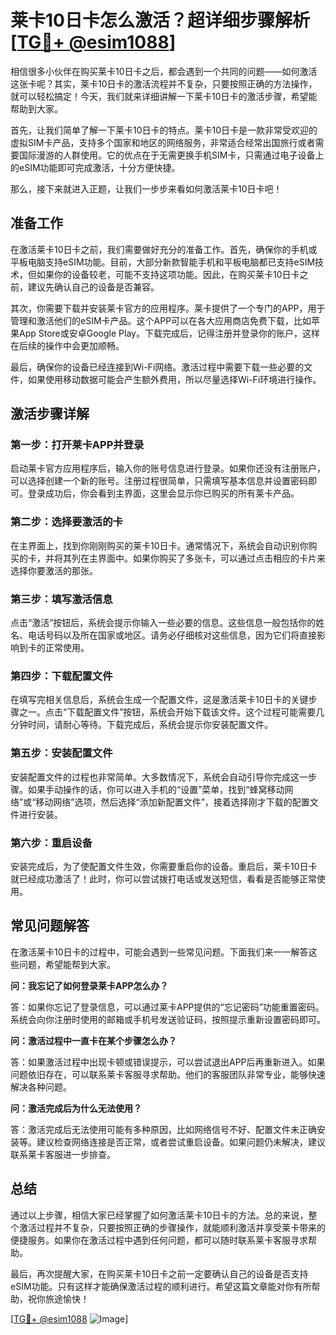 # 莱卡10日卡怎么激活？超详细步骤解析[[TG💪+ @esim1088](https://t.me/s/esim1088)]

相信很多小伙伴在购买莱卡10日卡之后，都会遇到一个共同的问题——如何激活这张卡呢？其实，莱卡10日卡的激活流程并不复杂，只要按照正确的方法操作，就可以轻松搞定！今天，我们就来详细讲解一下莱卡10日卡的激活步骤，希望能帮助到大家。

首先，让我们简单了解一下莱卡10日卡的特点。莱卡10日卡是一款非常受欢迎的虚拟SIM卡产品，支持多个国家和地区的网络服务，非常适合经常出国旅行或者需要国际漫游的人群使用。它的优点在于无需更换手机SIM卡，只需通过电子设备上的eSIM功能即可完成激活，十分方便快捷。

那么，接下来就进入正题，让我们一步步来看如何激活莱卡10日卡吧！

## 准备工作

在激活莱卡10日卡之前，我们需要做好充分的准备工作。首先，确保你的手机或平板电脑支持eSIM功能。目前，大部分新款智能手机和平板电脑都已支持eSIM技术，但如果你的设备较老，可能不支持这项功能。因此，在购买莱卡10日卡之前，建议先确认自己的设备是否兼容。

其次，你需要下载并安装莱卡官方的应用程序。莱卡提供了一个专门的APP，用于管理和激活他们的eSIM卡产品。这个APP可以在各大应用商店免费下载，比如苹果App Store或安卓Google Play。下载完成后，记得注册并登录你的账户，这样在后续的操作中会更加顺畅。

最后，确保你的设备已经连接到Wi-Fi网络。激活过程中需要下载一些必要的文件，如果使用移动数据可能会产生额外费用，所以尽量选择Wi-Fi环境进行操作。

## 激活步骤详解

### 第一步：打开莱卡APP并登录

启动莱卡官方应用程序后，输入你的账号信息进行登录。如果你还没有注册账户，可以选择创建一个新的账号。注册过程很简单，只需填写基本信息并设置密码即可。登录成功后，你会看到主界面，这里会显示你已购买的所有莱卡产品。

### 第二步：选择要激活的卡

在主界面上，找到你刚刚购买的莱卡10日卡。通常情况下，系统会自动识别你购买的卡，并将其列在主界面中。如果你购买了多张卡，可以通过点击相应的卡片来选择你要激活的那张。

### 第三步：填写激活信息

点击“激活”按钮后，系统会提示你输入一些必要的信息。这些信息一般包括你的姓名、电话号码以及所在国家或地区。请务必仔细核对这些信息，因为它们将直接影响到卡的正常使用。

### 第四步：下载配置文件

在填写完相关信息后，系统会生成一个配置文件，这是激活莱卡10日卡的关键步骤之一。点击“下载配置文件”按钮，系统会开始下载该文件。这个过程可能需要几分钟时间，请耐心等待。下载完成后，系统会提示你安装配置文件。

### 第五步：安装配置文件

安装配置文件的过程也非常简单。大多数情况下，系统会自动引导你完成这一步骤。如果手动操作的话，你可以进入手机的“设置”菜单，找到“蜂窝移动网络”或“移动网络”选项，然后选择“添加新配置文件”，接着选择刚才下载的配置文件进行安装。

### 第六步：重启设备

安装完成后，为了使配置文件生效，你需要重启你的设备。重启后，莱卡10日卡就已经成功激活了！此时，你可以尝试拨打电话或发送短信，看看是否能够正常使用。

## 常见问题解答

在激活莱卡10日卡的过程中，可能会遇到一些常见问题。下面我们来一一解答这些问题，希望能帮到大家。

**问：我忘记了如何登录莱卡APP怎么办？**

答：如果你忘记了登录信息，可以通过莱卡APP提供的“忘记密码”功能重置密码。系统会向你注册时使用的邮箱或手机号发送验证码，按照提示重新设置密码即可。

**问：激活过程中一直卡在某个步骤怎么办？**

答：如果激活过程中出现卡顿或错误提示，可以尝试退出APP后再重新进入。如果问题依旧存在，可以联系莱卡客服寻求帮助。他们的客服团队非常专业，能够快速解决各种问题。

**问：激活完成后为什么无法使用？**

答：激活完成后无法使用可能有多种原因，比如网络信号不好、配置文件未正确安装等。建议检查网络连接是否正常，或者尝试重启设备。如果问题仍未解决，建议联系莱卡客服进一步排查。

## 总结

通过以上步骤，相信大家已经掌握了如何激活莱卡10日卡的方法。总的来说，整个激活过程并不复杂，只要按照正确的步骤操作，就能顺利激活并享受莱卡带来的便捷服务。如果你在激活过程中遇到任何问题，都可以随时联系莱卡客服寻求帮助。

最后，再次提醒大家，在购买莱卡10日卡之前一定要确认自己的设备是否支持eSIM功能。只有这样才能确保激活过程的顺利进行。希望这篇文章能对你有所帮助，祝你旅途愉快！

[[TG💪+ @esim1088](https://t.me/s/esim1088) ![Image](https://i.postimg.cc/4NQfJmqS/Snipaste-2025-05-13-00-14-12.png)]